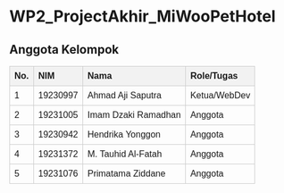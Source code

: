# WP2_ProjectAkhir_MiWooPetHotel

## Anggota Kelompok

<table style="width: 100%; border-collapse: collapse; text-align: left; font-family: Arial, sans-serif;">
  <thead>
    <tr>
      <th style="border: 1px solid #ccc; padding: 8px; background-color: #f2f2f2;">No.</th>
      <th style="border: 1px solid #ccc; padding: 8px; background-color: #f2f2f2;">NIM</th>
      <th style="border: 1px solid #ccc; padding: 8px; background-color: #f2f2f2;">Nama</th>
      <th style="border: 1px solid #ccc; padding: 8px; background-color: #f2f2f2;">Role/Tugas</th>
    </tr>
  </thead>
  <tbody>
    <tr>
      <td style="border: 1px solid #ccc; padding: 8px;">1</td>
      <td style="border: 1px solid #ccc; padding: 8px;">19230997</td>
      <td style="border: 1px solid #ccc; padding: 8px;">Ahmad Aji Saputra</td>
      <td style="border: 1px solid #ccc; padding: 8px;">Ketua/WebDev</td>
    </tr>
    <tr>
      <td style="border: 1px solid #ccc; padding: 8px;">2</td>
      <td style="border: 1px solid #ccc; padding: 8px;">19231005</td>
      <td style="border: 1px solid #ccc; padding: 8px;">Imam Dzaki Ramadhan</td>
      <td style="border: 1px solid #ccc; padding: 8px;">Anggota</td>
    </tr>
    <tr>
      <td style="border: 1px solid #ccc; padding: 8px;">3</td>
      <td style="border: 1px solid #ccc; padding: 8px;">19230942</td>
      <td style="border: 1px solid #ccc; padding: 8px;">Hendrika Yonggon</td>
      <td style="border: 1px solid #ccc; padding: 8px;">Anggota</td>
    </tr>
    <tr>
      <td style="border: 1px solid #ccc; padding: 8px;">4</td>
      <td style="border: 1px solid #ccc; padding: 8px;">19231372</td>
      <td style="border: 1px solid #ccc; padding: 8px;">M. Tauhid Al-Fatah</td>
      <td style="border: 1px solid #ccc; padding: 8px;">Anggota</td>
    </tr>
    <tr>
      <td style="border: 1px solid #ccc; padding: 8px;">5</td>
      <td style="border: 1px solid #ccc; padding: 8px;">19231076</td>
      <td style="border: 1px solid #ccc; padding: 8px;">Primatama Ziddane</td>
      <td style="border: 1px solid #ccc; padding: 8px;">Anggota</td>
    </tr>
  </tbody>
</table>
